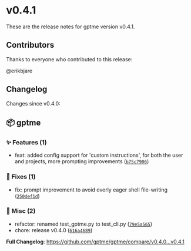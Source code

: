 # v0.4.1

These are the release notes for gptme version v0.4.1.

## Contributors

Thanks to everyone who contributed to this release:

@erikbjare

## Changelog

Changes since v0.4.0:


## 📦 gptme

### ✨ Features (1)

 - feat: added config support for 'custom instructions', for both the user and projects, more prompting improvements ([`b75c7906`](https://github.com/gptme/gptme/commit/b75c7906))

### 🐛 Fixes (1)

 - fix: prompt improvement to avoid overly eager shell file-writing ([`250def1d`](https://github.com/gptme/gptme/commit/250def1d))

### 🔨 Misc (2)

 - refactor: renamed test_gptme.py to test_cli.py ([`79e5a565`](https://github.com/gptme/gptme/commit/79e5a565))
 - chore: release v0.4.0 ([`616a4689`](https://github.com/gptme/gptme/commit/616a4689))

**Full Changelog**: https://github.com/gptme/gptme/compare/v0.4.0...v0.4.1
